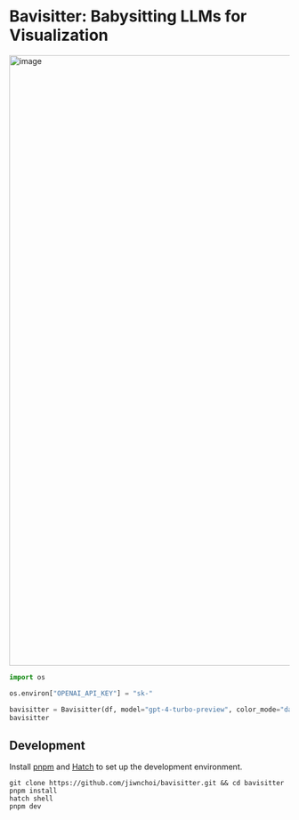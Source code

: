# Bavisitter: Babysitting LLMs for Visualization

<img width="1097" alt="image" src="https://github.com/jiwnchoi/Bavisitter/assets/2310571/086c3b72-7950-4dac-a8e2-79e53b01f3df">

```python
import os

os.environ["OPENAI_API_KEY"] = "sk-"

bavisitter = Bavisitter(df, model="gpt-4-turbo-preview", color_mode="dark")
bavisitter

```

## Development

Install [pnpm](https://pnpm.io/installation) and [Hatch](https://hatch.pypa.io/latest/install/) to set up the development environment.

```shell
git clone https://github.com/jiwnchoi/bavisitter.git && cd bavisitter
pnpm install
hatch shell
pnpm dev
```

